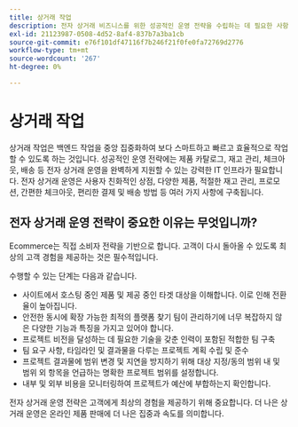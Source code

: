 ```yaml
---
title: 상거래 작업
description: 전자 상거래 비즈니스를 위한 성공적인 운영 전략을 수립하는 데 필요한 사항에 대해 알아봅니다.
exl-id: 21123987-0508-4d52-8af4-837b7a3ba1cb
source-git-commit: e76f101df47116f7b246f21f0fe0fa72769d2776
workflow-type: tm+mt
source-wordcount: '267'
ht-degree: 0%

---
```


# 상거래 작업

상거래 작업은 백엔드 작업을 중앙 집중화하여 보다 스마트하고 빠르고 효율적으로 작업할 수 있도록 하는 것입니다. 성공적인 운영 전략에는 제품 카탈로그, 재고 관리, 체크아웃, 배송 등 전자 상거래 운영을 완벽하게 지원할 수 있는 강력한 IT 인프라가 필요합니다. 전자 상거래 운영은 사용자 친화적인 상점, 다양한 제품, 적절한 재고 관리, 프로모션, 간편한 체크아웃, 편리한 결제 및 배송 방법 등 여러 가지 사항에 구축됩니다.

## 전자 상거래 운영 전략이 중요한 이유는 무엇입니까?

Ecommerce는 직접 소비자 전략을 기반으로 합니다. 고객이 다시 돌아올 수 있도록 최상의 고객 경험을 제공하는 것은 필수적입니다.

수행할 수 있는 단계는 다음과 같습니다.

- 사이트에서 호스팅 중인 제품 및 제공 중인 타겟 대상을 이해합니다. 이로 인해 전환율이 높아집니다.
- 안전한 동시에 확장 가능한 최적의 플랫폼 찾기 팀이 관리하기에 너무 복잡하지 않은 다양한 기능과 특징을 가지고 있어야 합니다.
- 프로젝트 비전을 달성하는 데 필요한 기술을 갖춘 인력이 포함된 적합한 팀 구축
- 팀 요구 사항, 타임라인 및 결과물을 다루는 프로젝트 계획 수립 및 준수
- 프로젝트 결과물에 범위 변경 및 지연을 방지하기 위해 대상 지정/동의 범위 내 및 범위 외 항목을 언급하는 명확한 프로젝트 범위를 설정합니다.
- 내부 및 외부 비용을 모니터링하여 프로젝트가 예산에 부합하는지 확인합니다.

전자 상거래 운영 전략은 고객에게 최상의 경험을 제공하기 위해 중요합니다. 더 나은 상거래 운영은 온라인 제품 판매에 더 나은 집중과 속도를 의미합니다.
